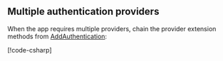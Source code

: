 ## Multiple authentication providers

When the app requires multiple providers, chain the provider extension methods from [AddAuthentication](/dotnet/api/microsoft.extensions.dependencyinjection.authenticationservicecollectionextensions.addauthentication):

[!code-csharp[](~/security/authentication/social/index/Program.cs?name=snippet1&highlight=19-44)]
